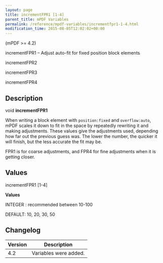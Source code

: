 ```yaml
---
layout: page
title: incrementFPR1 [1-4]
parent_title: mPDF Variables
permalink: /reference/mpdf-variables/incrementfpr1-1-4.html
modification_time: 2015-08-05T12:02:02+00:00
---
```




<p>(mPDF &gt;= 4.2)</p>
<p>incrementFPR1 – Adjust auto-fit for fixed position block elements

incrementFPR2

incrementFPR3

incrementFPR4</p>
<h2>Description</h2>
<p class="manual_block">void <b>incrementFPR1</b></p>
<p>When writing a block element with <code>position:fixed</code> and <code>overflow:auto</code>, mPDF scales it down to fit in the space by repeatedly rewriting it and making adjustments. These values give the adjustments used, depending how far out the previous guess was. The lower the number, the quicker it will finish, but the less accurate the fit may be.</p>
<p>FPR1 is for coarse adjustments, and FPR4 for fine adjustments when it is getting closer.

</p>
<h2>Values</h2>
<p class="manual_param_dt"><span class="parameter">incrementFPR1 [1-4]</span>&nbsp;<span class="smallblock"></span></p>
<p class="manual_param_dd"><b>Values</b>

<span class="smallblock">INTEGER </span>: recommended between 10-100

<span class="smallblock"></span><span class="smallblock">DEFAULT</span>: 10, 20, 30, 50</p>
<h2>Changelog</h2>
<table class="table"> <thead>
<tr> <th>Version</th><th>Description</th> </tr>
</thead> <tbody>
<tr>
<td>4.2</td>
<td>Variables were added.</td>
</tr>
</tbody> </table>
<p>&nbsp;</p>
